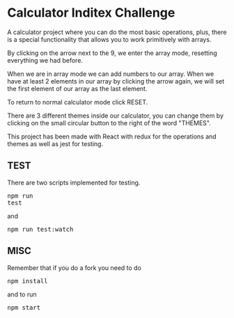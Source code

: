 <h1>Calculator Inditex Challenge</h1>

A calculator project where you can do the most basic operations, plus, there is a special functionality that allows you to work primitively with arrays.

By clicking on the arrow next to the 9, we enter the array mode, resetting everything we had before.

When we are in array mode we can add numbers to our array. When we have at least 2 elements in our array by clicking the arrow again, we will set the first element of our array as the last element.

To return to normal calculator mode click RESET.

There are 3 different themes inside our calculator, you can change them by clicking on the small circular button to the right of the word "THEMES".

This project has been made with React with redux for the operations and themes as well as jest for testing.

<h2>TEST</h2>

There are two scripts implemented for testing. <pre>npm run test</pre> and <pre>npm run test:watch</pre>

<h2>MISC</h2>

Remember that if you do a fork you need to do <pre>npm install</pre> and to run <pre>npm start</pre>